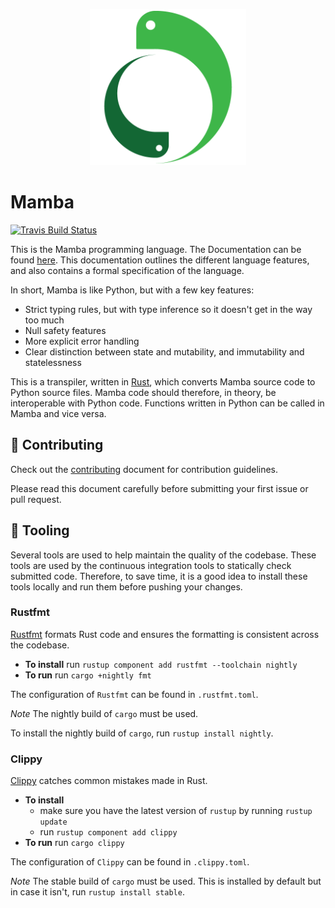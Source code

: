 <p align="center">
    <img src="/image/logo_medium.png" height="250">
</p>

# Mamba
[![Travis Build Status](https://travis-ci.org/JSAbrahams/mamba.svg?branch=master)](https://travis-ci.org/JSAbrahams/mamba)

This is the Mamba programming language. 
The Documentation can be found [here](https://github.com/JSAbrahams/mamba_doc).
This documentation outlines the different language features, and also contains a formal specification of the language.

In short, Mamba is like Python, but with a few key features:
* Strict typing rules, but with type inference so it doesn't get in the way too much
* Null safety features
* More explicit error handling
* Clear distinction between state and mutability, and immutability and statelessness

This is a transpiler, written in [Rust](https://www.rust-lang.org/), which converts Mamba source code to Python source files.
Mamba code should therefore, in theory, be interoperable with Python code.
Functions written in Python can be called in Mamba and vice versa.

## 👥 Contributing

Check out the [contributing](/CONTRIBUTING.md) document for contribution guidelines.

Please read this document carefully before submitting your first issue or pull request.

## 🔨 Tooling

Several tools are used to help maintain the quality of the codebase.
These tools are used by the continuous integration tools to statically check submitted code.
Therefore, to save time, it is a good idea to install these tools locally and run them before pushing your changes.

### Rustfmt

[Rustfmt](https://github.com/rust-lang/rustfmt) formats Rust code and ensures the formatting is consistent across the codebase.

- **To install** run `rustup component add rustfmt --toolchain nightly`
- **To run** run `cargo +nightly fmt`

The configuration of `Rustfmt` can be found in `.rustfmt.toml`.

*Note* The nightly build of `cargo` must be used.

To install the nightly build of `cargo`, run `rustup install nightly`.

### Clippy

[Clippy](https://github.com/rust-lang/rust-clippy) catches common mistakes made in Rust.

- **To install** 
    - make sure you have the latest version of `rustup` by running `rustup update`
    - run `rustup component add clippy`
- **To run** run `cargo clippy`

The configuration of `Clippy` can be found in `.clippy.toml`.

*Note* The stable build of `cargo` must be used.
This is installed by default but in case it isn't, run `rustup install stable`.
